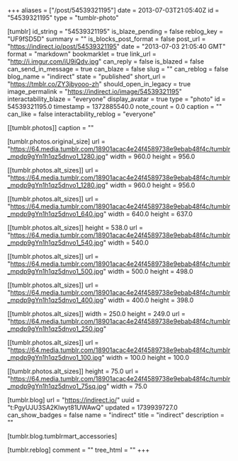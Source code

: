 +++
aliases = ["/post/54539321195"]
date = 2013-07-03T21:05:40Z
id = "54539321195"
type = "tumblr-photo"

[tumblr]
id_string = "54539321195"
is_blaze_pending = false
reblog_key = "UF9fSD5D"
summary = ""
is_blocks_post_format = false
post_url = "https://indirect.io/post/54539321195"
date = "2013-07-03 21:05:40 GMT"
format = "markdown"
bookmarklet = true
link_url = "http://i.imgur.com/iU9iQdv.jpg"
can_reply = false
is_blazed = false
can_send_in_message = true
can_blaze = false
slug = ""
can_reblog = false
blog_name = "indirect"
state = "published"
short_url = "https://tmblr.co/ZY3jbyooo-zh"
should_open_in_legacy = true
image_permalink = "https://indirect.io/image/54539321195"
interactability_blaze = "everyone"
display_avatar = true
type = "photo"
id = 54539321195.0
timestamp = 1372885540.0
note_count = 0.0
caption = ""
can_like = false
interactability_reblog = "everyone"

[[tumblr.photos]]
caption = ""

[tumblr.photos.original_size]
url = "https://64.media.tumblr.com/18901acac4e24f4589738e9ebab48f4c/tumblr_mpdp9gYn1h1qz5dnvo1_1280.jpg"
width = 960.0
height = 956.0

[[tumblr.photos.alt_sizes]]
url = "https://64.media.tumblr.com/18901acac4e24f4589738e9ebab48f4c/tumblr_mpdp9gYn1h1qz5dnvo1_1280.jpg"
width = 960.0
height = 956.0

[[tumblr.photos.alt_sizes]]
url = "https://64.media.tumblr.com/18901acac4e24f4589738e9ebab48f4c/tumblr_mpdp9gYn1h1qz5dnvo1_640.jpg"
width = 640.0
height = 637.0

[[tumblr.photos.alt_sizes]]
height = 538.0
url = "https://64.media.tumblr.com/18901acac4e24f4589738e9ebab48f4c/tumblr_mpdp9gYn1h1qz5dnvo1_540.jpg"
width = 540.0

[[tumblr.photos.alt_sizes]]
url = "https://64.media.tumblr.com/18901acac4e24f4589738e9ebab48f4c/tumblr_mpdp9gYn1h1qz5dnvo1_500.jpg"
width = 500.0
height = 498.0

[[tumblr.photos.alt_sizes]]
url = "https://64.media.tumblr.com/18901acac4e24f4589738e9ebab48f4c/tumblr_mpdp9gYn1h1qz5dnvo1_400.jpg"
width = 400.0
height = 398.0

[[tumblr.photos.alt_sizes]]
width = 250.0
height = 249.0
url = "https://64.media.tumblr.com/18901acac4e24f4589738e9ebab48f4c/tumblr_mpdp9gYn1h1qz5dnvo1_250.jpg"

[[tumblr.photos.alt_sizes]]
url = "https://64.media.tumblr.com/18901acac4e24f4589738e9ebab48f4c/tumblr_mpdp9gYn1h1qz5dnvo1_100.jpg"
width = 100.0
height = 100.0

[[tumblr.photos.alt_sizes]]
height = 75.0
url = "https://64.media.tumblr.com/18901acac4e24f4589738e9ebab48f4c/tumblr_mpdp9gYn1h1qz5dnvo1_75sq.jpg"
width = 75.0

[tumblr.blog]
url = "https://indirect.io/"
uuid = "t:PgyUJU3SA2Klwyt81UWAwQ"
updated = 1739939727.0
can_show_badges = false
name = "indirect"
title = "indirect"
description = ""

[tumblr.blog.tumblrmart_accessories]

[tumblr.reblog]
comment = ""
tree_html = ""
+++
